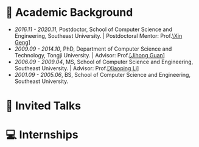 
# 📖 Academic Background
- *2016.11 - 2020.11*, Postdoctor, School of Computer Science and Engineering, Southeast University. | Postdoctoral Mentor: Prof.[\Xin Geng\]](https://palm.seu.edu.cn/xgeng/)
- *2009.09 - 2014.10*, PhD, Department of Computer Science and Technology, Tongji University. | Advisor: Prof.[\[Jihong Guan\]](https://see.tongji.edu.cn/info/1376/10297.htm)
- *2006.09 - 2009.04*, MS, School of Computer Science and Engineering, Southeast University. | Advisor: Prof.[\[Xiaoping Li\]](https://www.seu.edu.cn/lxp/main.htm)
- *2001.09 - 2005.06*, BS, School of Computer Science and Engineering, Southeast University.

# 💬 Invited Talks


# 💻 Internships

